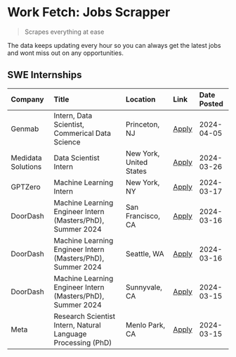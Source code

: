 # Work Fetch: Jobs Scrapper
> Scrapes everything at ease

The data keeps updating every hour so you can always get the latest jobs and wont miss out on any opportunities.

## SWE Internships
<!--START_SECTION:workfetch-->
| Company            | Title                                                        | Location                | Link                                                                                                                                                                                                                                                                     | Date Posted   |
|:-------------------|:-------------------------------------------------------------|:------------------------|:-------------------------------------------------------------------------------------------------------------------------------------------------------------------------------------------------------------------------------------------------------------------------|:--------------|
| Genmab             | Intern, Data Scientist, Commerical Data Science              | Princeton, NJ           | [Apply](https://www.linkedin.com/jobs/view/intern-data-scientist-commerical-data-science-at-genmab-3887818362?position=11&pageNum=0&refId=IjhHRrQB%2BeI9ZaiYKDV81Q%3D%3D&trackingId=0oTsWelMiwxFfR23qyNpkg%3D%3D&trk=public_jobs_jserp-result_search-card)               | 2024-04-05    |
| Medidata Solutions | Data Scientist Intern                                        | New York, United States | [Apply](https://www.linkedin.com/jobs/view/data-scientist-intern-at-medidata-solutions-3810253704?position=10&pageNum=0&refId=IjhHRrQB%2BeI9ZaiYKDV81Q%3D%3D&trackingId=nnLiR7%2Bv28vh3RZxm%2BZTIg%3D%3D&trk=public_jobs_jserp-result_search-card)                       | 2024-03-26    |
| GPTZero            | Machine Learning Intern                                      | New York, NY            | [Apply](https://www.linkedin.com/jobs/view/machine-learning-intern-at-gptzero-3860723963?position=9&pageNum=0&refId=IjhHRrQB%2BeI9ZaiYKDV81Q%3D%3D&trackingId=rZvXE9eUHidt9Y4wmIdpCQ%3D%3D&trk=public_jobs_jserp-result_search-card)                                     | 2024-03-17    |
| DoorDash           | Machine Learning Engineer Intern (Masters/PhD), Summer 2024  | San Francisco, CA       | [Apply](https://www.linkedin.com/jobs/view/machine-learning-engineer-intern-masters-phd-summer-2024-at-doordash-3736457737?position=3&pageNum=0&refId=IjhHRrQB%2BeI9ZaiYKDV81Q%3D%3D&trackingId=2PbC8WX3GECRKLfSsySAjQ%3D%3D&trk=public_jobs_jserp-result_search-card)   | 2024-03-16    |
| DoorDash           | Machine Learning Engineer Intern (Masters/PhD), Summer 2024  | Seattle, WA             | [Apply](https://www.linkedin.com/jobs/view/machine-learning-engineer-intern-masters-phd-summer-2024-at-doordash-3736455966?position=4&pageNum=0&refId=IjhHRrQB%2BeI9ZaiYKDV81Q%3D%3D&trackingId=2eZagtUidJuCGkaPPV0kMw%3D%3D&trk=public_jobs_jserp-result_search-card)   | 2024-03-16    |
| DoorDash           | Machine Learning Engineer Intern (Masters/PhD), Summer 2024  | Sunnyvale, CA           | [Apply](https://www.linkedin.com/jobs/view/machine-learning-engineer-intern-masters-phd-summer-2024-at-doordash-3736454973?position=2&pageNum=0&refId=IjhHRrQB%2BeI9ZaiYKDV81Q%3D%3D&trackingId=fTg41ae2Hai3ggVqE32%2BmQ%3D%3D&trk=public_jobs_jserp-result_search-card) | 2024-03-15    |
| Meta               | Research Scientist Intern, Natural Language Processing (PhD) | Menlo Park, CA          | [Apply](https://www.linkedin.com/jobs/view/research-scientist-intern-natural-language-processing-phd-at-meta-3858718375?position=8&pageNum=0&refId=IjhHRrQB%2BeI9ZaiYKDV81Q%3D%3D&trackingId=XaZ4BhxJ8DZcWezKF10%2BpQ%3D%3D&trk=public_jobs_jserp-result_search-card)    | 2024-03-15    |
<!--END_SECTION:workfetch-->
